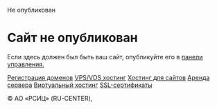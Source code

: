 Не опубликован




Сайт
 не опубликован
====================

Если здесь должен был быть ваш сайт, опубликуйте его в [панели
управления.](https://www.nic.ru/hcp)

[Регистрация доменов](https://www.nic.ru/catalog/domains/)
[VPS/VDS хостинг](https://www.nic.ru/catalog/hosting/vds-vps/)
[Хостинг для сайтов](https://www.nic.ru/catalog/hosting/)
[Аренда сервера](https://www.nic.ru/catalog/hosting/dedicated/)
[Виртуальный хостинг](https://www.nic.ru/catalog/hosting/shared/)
[SSL-сертификаты](https://www.nic.ru/catalog/ssl/)

© АО «РСИЦ» (RU-CENTER),